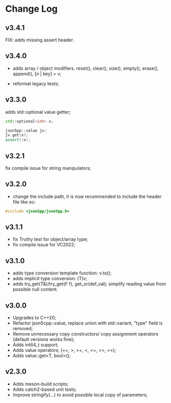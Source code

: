 # Change Log

## v3.4.1

FIX: adds missing assert header.

## v3.4.0

* adds array / object modifiers.
  reset(), clear(), size(), empty(), erase(), append(), [n | key] = v;

* reformat legacy tests;

## v3.3.0

adds std::optional<T> value getter;

```c++
std::optional<int> x;

json5pp::value jv;
jv.get(x);
assert(!x);
```


## v3.2.1

fix compile issue for string manipulators;


## v3.2.0

- change the include path, it is now recommended to include the header file like so:

```cpp
#include <json5pp/json5pp.h>
```

## v3.1.1

- fix Truthy test for object/array type;
- fix compile issue for VC2022;

## v3.1.0

- adds type conversion template function: v.to<T>();
- adds implicit type conversion: (T)v;
- adds try_get(T&)/try_get(F f), get_or(def_val);
  simplify reading value from possible null content.

## v3.0.0

- Upgrades to C++20;
- Refactor json5cpp::value, replace union with std::variant, "type" field is removed;
- Remove unnecessary copy constructors/ copy assignment operators (default versions works fine);
- Adds int64_t support;
- Adds value operators; (==, >, >=, <, <=, >>, <<);
- Adds value::get<T, bool>();

## v2.3.0

- Adds meson-build scripts;
- Adds catch2-based unit tests;
- Improve stringify(...) to avoid possible local copy of parameters;

